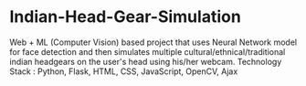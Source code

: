 # Indian-Head-Gear-Simulation
Web + ML (Computer Vision) based project that uses Neural Network model for face detection and then simulates multiple cultural/ethnical/traditional indian headgears on the user's head using his/her webcam. 
Technology Stack : Python, Flask, HTML, CSS, JavaScript, OpenCV, Ajax
